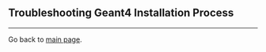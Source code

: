 ## Troubleshooting Geant4 Installation Process

---
Go back to [main page](https://araujoarthur.github.io/geant4-learning-resources/).
